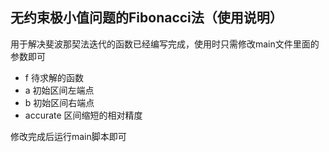 ## 无约束极小值问题的Fibonacci法（使用说明）

用于解决斐波那契法迭代的函数已经编写完成，使用时只需修改main文件里面的参数即可
* f 待求解的函数
* a 初始区间左端点
* b 初始区间右端点
* accurate 区间缩短的相对精度

修改完成后运行main脚本即可
